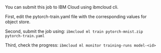 You can submit this job to IBM Cloud using ibmcloud cli.

First, edit the pytorch-train.yaml file with the corresponding values for object store.

Second, submit the job using: `ibmcloud ml train pytorch-mnist.zip pytorch-train.yaml `

Third, check the progress: `ibmcloud ml monitor training-runs model-<id>`
